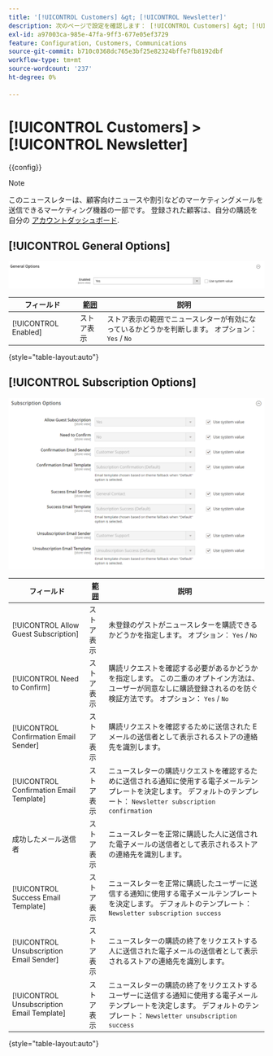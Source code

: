 ```yaml
---
title: '[!UICONTROL Customers] &gt; [!UICONTROL Newsletter]'
description: 次のページで設定を確認します： [!UICONTROL Customers] &gt; [!UICONTROL Newsletter] コマース管理のページ。
exl-id: a97003ca-985e-47fa-9ff3-677e05ef3729
feature: Configuration, Customers, Communications
source-git-commit: b710c0368dc765e3bf25e82324bffe7fb8192dbf
workflow-type: tm+mt
source-wordcount: '237'
ht-degree: 0%

---
```


# [!UICONTROL Customers] > [!UICONTROL Newsletter]

{{config}}

>[!NOTE]
>
>このニュースレターは、顧客向けニュースや割引などのマーケティングメールを送信できるマーケティング機器の一部です。 登録された顧客は、自分の購読を自分の [アカウントダッシュボード](../../customers/account-dashboard-my-account.md).

## [!UICONTROL General Options]

![一般オプション](./assets/newsletter-general-options.png)<!-- zoom -->

| フィールド | [範囲](../../getting-started/websites-stores-views.md#scope-settings) | 説明 |
|--- |--- |--- |
| [!UICONTROL Enabled] | ストア表示 | ストア表示の範囲でニュースレターが有効になっているかどうかを判断します。 オプション： `Yes` / `No` |

{style="table-layout:auto"}

## [!UICONTROL Subscription Options]

![購読オプション](./assets/newsletter-subscription-options.png)<!-- zoom -->

<!-- [Subscription Options](https://docs.magento.com/user-guide/marketing/newsletter-configuration.html) -->

| フィールド | [範囲](../../getting-started/websites-stores-views.md#scope-settings) | 説明 |
|--- |--- |--- |
| [!UICONTROL Allow Guest Subscription] | ストア表示 | 未登録のゲストがニュースレターを購読できるかどうかを指定します。 オプション： `Yes` / `No` |
| [!UICONTROL Need to Confirm] | ストア表示 | 購読リクエストを確認する必要があるかどうかを指定します。 この二重のオプトイン方法は、ユーザーが同意なしに購読登録されるのを防ぐ検証方法です。 オプション： `Yes` / `No` |
| [!UICONTROL Confirmation Email Sender] | ストア表示 | 購読リクエストを確認するために送信された E メールの送信者として表示されるストアの連絡先を識別します。 |
| [!UICONTROL Confirmation Email Template] | ストア表示 | ニュースレターの購読リクエストを確認するために送信される通知に使用する電子メールテンプレートを決定します。 デフォルトのテンプレート： `Newsletter subscription confirmation` |
| 成功したメール送信者 | ストア表示 | ニュースレターを正常に購読した人に送信された電子メールの送信者として表示されるストアの連絡先を識別します。 |
| [!UICONTROL Success Email Template] | ストア表示 | ニュースレターを正常に購読したユーザーに送信する通知に使用する電子メールテンプレートを決定します。 デフォルトのテンプレート： `Newsletter subscription success` |
| [!UICONTROL Unsubscription Email Sender] | ストア表示 | ニュースレターの購読の終了をリクエストする人に送信された電子メールの送信者として表示されるストアの連絡先を識別します。 |
| [!UICONTROL Unsubscription Email Template] | ストア表示 | ニュースレターの購読の終了をリクエストするユーザーに送信する通知に使用する電子メールテンプレートを決定します。 デフォルトのテンプレート： `Newsletter unsubscription success` |

{style="table-layout:auto"}
